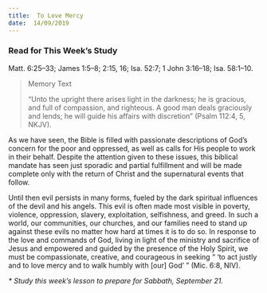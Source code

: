 ```yaml
---
title:  To Love Mercy
date:  14/09/2019
---
```


### Read for This Week’s Study
Matt. 6:25–33; James 1:5–8; 2:15, 16; Isa. 52:7; 1 John 3:16–18; Isa. 58:1–10.

> <p>Memory Text</p>
> “Unto the upright there arises light in the darkness; he is gracious, and full of compassion, and righteous. A good man deals graciously and lends; he will guide his affairs with discretion” (Psalm 112:4, 5, NKJV).

As we have seen, the Bible is filled with passionate descriptions of God’s concern for the poor and oppressed, as well as calls for His people to work in their behalf. Despite the attention given to these issues, this biblical mandate has seen just sporadic and partial fulfillment and will be made complete only with the return of Christ and the supernatural events that follow.

Until then evil persists in many forms, fueled by the dark spiritual influences of the devil and his angels. This evil is often made most visible in poverty, violence, oppression, slavery, exploitation, selfishness, and greed. In such a world, our communities, our churches, and our families need to stand up against these evils no matter how hard at times it is to do so. In response to the love and commands of God, living in light of the ministry and sacrifice of Jesus and empowered and guided by the presence of the Holy Spirit, we must be compassionate, creative, and courageous in seeking “ ‘to act justly and to love mercy and to walk humbly with [our] God’ ” (Mic. 6:8, NIV).

_* Study this week’s lesson to prepare for Sabbath, September 21._
